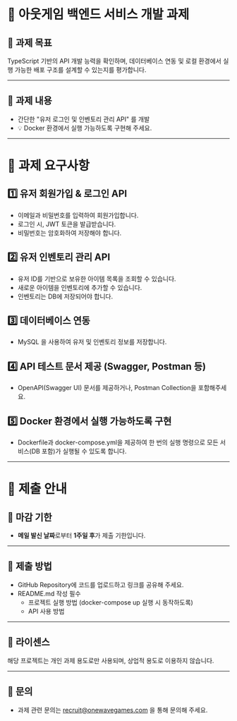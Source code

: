 # 📝 아웃게임 백엔드 서비스 개발 과제
## 📌 과제 목표
TypeScript 기반의 API 개발 능력을 확인하며, 데이터베이스 연동 및 로컬 환경에서 실행 가능한 배포 구조를 설계할 수 있는지를 평가합니다.

---

## 📍 과제 내용
- 간단한 "유저 로그인 및 인벤토리 관리 API" 를 개발
- 💡 Docker 환경에서 실행 가능하도록 구현해 주세요.

---

# 📌 과제 요구사항
## 1️⃣ 유저 회원가입 & 로그인 API
  - 이메일과 비밀번호를 입력하여 회원가입합니다.
  - 로그인 시, JWT 토큰을 발급받습니다.
  - 비밀번호는 암호화하여 저장해야 합니다.
## 2️⃣ 유저 인벤토리 관리 API
  - 유저 ID를 기반으로 보유한 아이템 목록을 조회할 수 있습니다.
  - 새로운 아이템을 인벤토리에 추가할 수 있습니다.
  - 인벤토리는 DB에 저장되어야 합니다.
## 3️⃣ 데이터베이스 연동
  - MySQL 을 사용하여 유저 및 인벤토리 정보를 저장합니다.
## 4️⃣ API 테스트 문서 제공 (Swagger, Postman 등)
  - OpenAPI(Swagger UI) 문서를 제공하거나, Postman Collection을 포함해주세요.
## 5️⃣ Docker 환경에서 실행 가능하도록 구현
  - Dockerfile과 docker-compose.yml을 제공하여 한 번의 실행 명령으로 모든 서비스(DB 포함)가 실행될 수 있도록 합니다.

---

# 🧩 제출 안내
## 📅 마감 기한
- **메일 발신 날짜**로부터 **1주일 후**가 제출 기한입니다.

---

## 📌 제출 방법
- GitHub Repository에 코드를 업로드하고 링크를 공유해 주세요.
- README.md 작성 필수
  - 프로젝트 실행 방법 (docker-compose up 실행 시 동작하도록)
  - API 사용 방법

---

## 📜 라이센스
해당 프로젝트는 개인 과제 용도로만 사용되며, 상업적 용도로 이용하지 않습니다.

---

## 📧 문의
- 과제 관련 문의는 recruit@onewavegames.com 을 통해 문의해 주세요.
